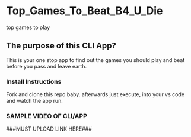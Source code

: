 # Top_Games_To_Beat_B4_U_Die
top games to play

## The purpose of this CLI App?

This is your one stop app to find out the games you should play and beat before you pass and leave earth.

### Install Instructions

Fork and clone this repo baby. 
afterwards just execute, into your vs code and watch the app run.


### SAMPLE VIDEO OF CLI/APP

###MUST UPLOAD LINK HERE###

